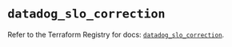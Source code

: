 # `datadog_slo_correction`

Refer to the Terraform Registry for docs: [`datadog_slo_correction`](https://registry.terraform.io/providers/datadog/datadog/3.76.0/docs/resources/slo_correction).
